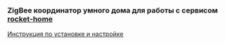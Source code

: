 ### ZigBee координатор умного дома для работы с сервисом [rocket-home](https://rocket-home.ru/)

[Инструкция по установке и настройке](https://github.com/rocket-home/z2m-docker/wiki)
